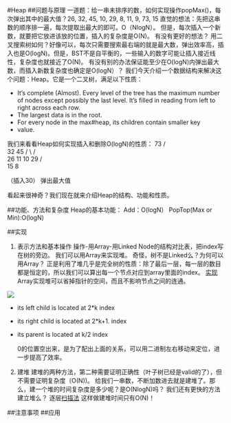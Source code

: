 
#Heap
##问题与原理
一道题：给一串未排序的数，如何实现操作popMax()，每次弹出其中的最大值？26, 32, 45, 10, 29, 8, 11, 9, 73, 15
直觉的想法：先把这串数的顺序排一遍，每次提取出最大的即可。O（NlogN）。
但是，每次插入一个新数，就要把它放进该放的位置，插入的复杂度是O(N)。
有没有更好的想法？
用二叉搜索树如何？好像可以，每次只需要搜索最右端的就是最大数，弹出效率高，插入也是O(logN)。但是，BST不是自平衡的，一些输入的数字可能让插入接近线性，复杂度也就接近了O(N)。
有没有别的办法保证能至少在O(logN)内弹出最大数，而插入新数复杂度也确定是O(logN）？
我们今天介绍一个数据结构来解决这个问题：Heap。它是一个二叉树，满足以下性质：
- It’s complete (Almost). Every level of the tree has the maximum  number of nodes except possibly the last level. It’s filled in reading  from left to right across each row.  
- The largest data is in the root.  
- For every node in the max#heap, its children contain smaller key
- value.  

我们来看看Heap如何实现插入和删除O(logN)的性质：
					    73
                    /         \
                 32           45
               /     \        /    \
            26     11   10    29
          /    \
        15     8

（插入30）
弹出最大值

看起来很神奇？我们现在就来介绍Heap的结构、功能和性质。

##功能、方法和复杂度
Heap的基本功能：
Add：O(logN）
PopTop(Max or Min):O(logN)

##实现
1. 表示方法和基本操作
操作-用Array-用Linked Node的结构对比表，把index写在树的旁边。
我们可以用Array来实现堆。
奇怪，树不是Linked么？为何可以用Array？
正是利用了堆几乎是完全树的性质：除了最后一层，每一层的数目都是恒定的，所以我们可以算出每一个节点对应到array里面的index。
[实现](https://docs.google.com/document/d/1BUiLMZNLt7QrHeuqDnVAmwMKiDXc24TGLCwaZqQley4/edit#)
Array实现堆可以省掉指针的空间，而且不影响节点之间的连通。

![](https://bittigerimages.s3.amazonaws.com/gitbookImages/DataStructures/heap1.bmp)

- its left child is located at 2*k index
- its right child is located at 2*k+1. index
- its parent is located at k/2 index

	0的位置空出来，是为了配出上面的关系，可以用二进制左右移动来定位，进一步提高了效率。

2. 建堆
建堆的两种方法，第二种需要证明正确性（叶子树已经是valid的了），但不需要证明复杂度（O(N))。
给我们一串数，不断加数进去就是建堆了。那么，建一个堆的时间复杂度是多少呢？是O(NlogN)吗？
我们还有更快的方法建立堆么？
逐层[扫描法](http://ahalei.blog.51cto.com/4767671/1427156)
这样做建堆时间只有O(N)！

##注意事项
##应用
